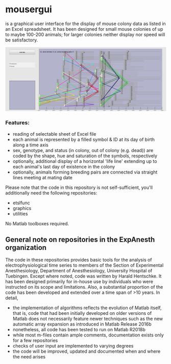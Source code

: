# mousergui

is a graphical user interface for the display of mouse colony data as listed in an Excel spreadsheet. It has been designed for small mouse colonies of up to maybe 100-200 animals; for larger colonies neither display nor speed will be satisfactory.

![screenshot](/doc/screenshot_mouser.png)

### Features: 
* reading of selectable sheet of Excel file
* each animal is represented by a filled symbol & ID at its day of birth along a time axis
* sex, genotype, and status (in colony, out of colony (e.g. dead)) are coded by the shape, hue and saturation of the symbols, respectively
* optionally, additional display of a horizontal 'life line' extending up to each animal's last day of existence in the colony
* optionally, animals forming breeding pairs are connected via straight lines meeting at mating date


Please note that the code in this repository is not self-sufficient, you'll additionally need the following repositories:
* etslfunc
* graphics
* utilities

No Matlab toolboxes required.

## General note on repositories in the ExpAnesth organization
The code in these repositories provides basic tools for the analysis of electrophysiological time series to members of the Section of Experimental Anesthesiology, Department of Anesthesiology, University Hospital of Tuebingen. Except where noted, code was written by Harald Hentschke. It has been designed primarily for in-house use by individuals who were instructed on its scope and limitations. Also, a substantial proportion of the code has been developed and extended over a time span of >10 years. In detail,

* the implementation of algorithms reflects the evolution of Matlab itself, that is, code that had been initially developed on older versions of Matlab does not necessarily feature newer techniques such as the new automatic array expansion as introduced in Matlab Release 2016b
* nonetheless, all code has been tested to run on Matlab R2018b
* while most m-files contain ample comments, documentation exists only for a few repositories
* checks of user input are implemented to varying degrees
* the code will be improved, updated and documented when and where the need arises